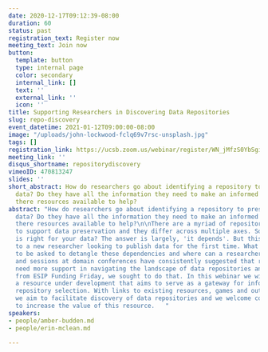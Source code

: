 ```yaml
---
date: 2020-12-17T09:12:39-08:00
duration: 60
status: past
registration_text: Register now
meeting_text: Join now
button:
  template: button
  type: internal page
  color: secondary
  internal_link: []
  text: ''
  external_link: ''
  icon: ''
title: Supporting Researchers in Discovering Data Repositories
slug: repo-discovery
event_datetime: 2021-01-12T09:00:00-08:00
image: "/uploads/john-lockwood-fclq69v7rsc-unsplash.jpg"
tags: []
registration_link: https://ucsb.zoom.us/webinar/register/WN_jMfzS0YbSgibcQT3btj4-A
meeting_link: ''
disqus_shortname: repositorydiscovery
vimeoID: 470813247
slides: ''
short_abstract: How do researchers go about identifying a repository to preserve their
  data? Do they have all the information they need to make an informed decision? Are
  there resources available to help?
abstract: "How do researchers go about identifying a repository to preserve their
  data? Do they have all the information they need to make an informed decision? Are
  there resources available to help?\n\nThere are a myriad of repositories available
  to support data preservation and they differ across multiple axes. So which one
  is right for your data? The answer is largely, 'it depends'. But this can be frustrating
  to a new researcher looking to publish data for the first time. What questions need
  to be asked to detangle these dependencies and where can a researcher go for answers?\n\nConversations
  and sessions at domain conferences have consistently suggested that researchers
  need more support in navigating the landscape of data repositories and with support
  from ESIP Funding Friday, we sought to do that. In this webinar we will introduce
  a resource under development that aims to serve as a gateway for information about
  repository selection. With links to existing resources, games and outreach materials,
  we aim to facilitate discovery of data repositories and we welcome contributions
  to increase the value of this resource.   "
speakers:
- people/amber-budden.md
- people/erin-mclean.md

---
```

